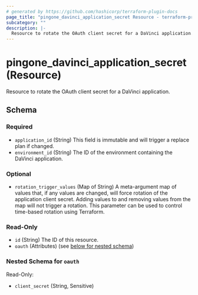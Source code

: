 ```yaml
---
# generated by https://github.com/hashicorp/terraform-plugin-docs
page_title: "pingone_davinci_application_secret Resource - terraform-provider-pingone"
subcategory: ""
description: |-
  Resource to rotate the OAuth client secret for a DaVinci application.
---
```


# pingone_davinci_application_secret (Resource)

Resource to rotate the OAuth client secret for a DaVinci application.



<!-- schema generated by tfplugindocs -->
## Schema

### Required

- `application_id` (String) This field is immutable and will trigger a replace plan if changed.
- `environment_id` (String) The ID of the environment containing the DaVinci application.

### Optional

- `rotation_trigger_values` (Map of String) A meta-argument map of values that, if any values are changed, will force rotation of the application client secret. Adding values to and removing values from the map will not trigger a rotation. This parameter can be used to control time-based rotation using Terraform.

### Read-Only

- `id` (String) The ID of this resource.
- `oauth` (Attributes) (see [below for nested schema](#nestedatt--oauth))

<a id="nestedatt--oauth"></a>
### Nested Schema for `oauth`

Read-Only:

- `client_secret` (String, Sensitive)
